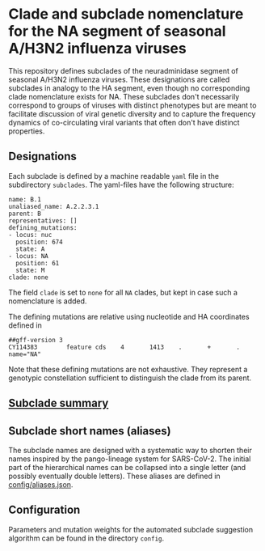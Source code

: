 # Clade and subclade nomenclature for the NA segment of seasonal A/H3N2 influenza viruses

This repository defines subclades of the neuradminidase segment of seasonal A/H3N2 influenza viruses.
These designations are called subclades in analogy to the HA segment, even though no corresponding clade nomenclature exists for NA.
These subclades don't necessarily correspond to groups of viruses with distinct phenotypes but are meant to facilitate discussion of viral genetic diversity and to capture the frequency dynamics of co-circulating viral variants that often don't have distinct properties.


## Designations

Each subclade is defined by a machine readable `yaml` file in the subdirectory `subclades`.
The yaml-files have the following structure:
```
name: B.1
unaliased_name: A.2.2.3.1
parent: B
representatives: []
defining_mutations:
- locus: nuc
  position: 674
  state: A
- locus: NA
  position: 61
  state: M
clade: none

```
The field `clade` is set to `none` for all `NA` clades, but kept in case such a nomenclature is added.

The defining mutations are relative using nucleotide and HA coordinates defined in
```
##gff-version 3
CY114383        feature cds    4       1413    .       +       .       name="NA"
```
Note that these defining mutations are not exhaustive. They represent a genotypic constellation sufficient to distinguish the clade from its parent.

## [Subclade summary](.auto-generated/subclades.md)

## Subclade short names (aliases)
The subclade names are designed with a systematic way to shorten their names inspired by the pango-lineage system for SARS-CoV-2.
The initial part of the hierarchical names can be collapsed into a single letter (and possibly eventually double letters).
These aliases are defined in [config/aliases.json](config/aliases.json).


## Configuration
Parameters and mutation weights for the automated subclade suggestion algorithm can be found in the directory `config`.